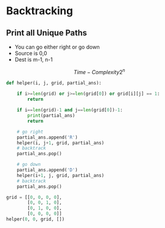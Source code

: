 # Backtracking

## Print all Unique Paths

- You can go either right or go down
- Source is 0,0
- Dest is m-1, n-1

$$Time-Complexity 2^n $$

```python
def helper(i, j, grid, partial_ans):
    
    if i>=len(grid) or j>=len(grid[0]) or grid[i][j] == 1:
        return

    if i==len(grid)-1 and j==len(grid[0])-1:
        print(partial_ans)
        return

    # go right
    partial_ans.append('R')
    helper(i, j+1, grid, partial_ans)
    # backtrack
    partial_ans.pop()

    # go down
    partial_ans.append('D')
    helper(i+1, j, grid, partial_ans)
    # backtrack
    partial_ans.pop()

grid = [[0, 0, 0, 0],
        [0, 0, 1, 0],
        [0, 1, 0, 0],
        [0, 0, 0, 0]]
helper(0, 0, grid, [])
```
